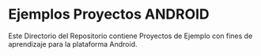 # Ejemplos Proyectos ANDROID
Este Directorio del Repositorio contiene Proyectos de Ejemplo con fines de aprendizaje para la plataforma Android.
